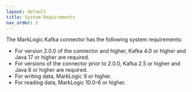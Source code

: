 ```yaml
---
layout: default
title: System Requirements
nav_order: 2
---
```


The MarkLogic Kafka connector has the following system requirements:

* For version 2.0.0 of the connector and higher, Kafka 4.0 or higher and Java 17 or higher are required.
* For versions of the connector prior to 2.0.0, Kafka 2.5 or higher and Java 8 or higher are required.
* For writing data, MarkLogic 9 or higher.
* For reading data, MarkLogic 10.0-6 or higher.
